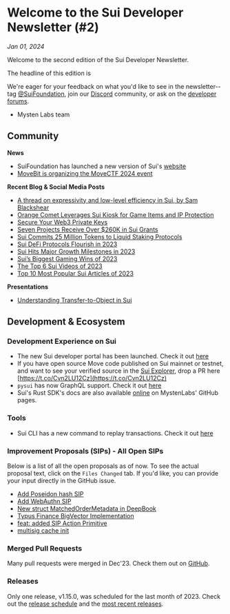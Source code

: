 # Welcome to the Sui Developer Newsletter (#2)

_Jan 01, 2024_

Welcome to the second edition of the Sui Developer Newsletter.

The headline of this edition is 

We're eager for your feedback on what you'd like to see in the newsletter--tag [@SuiFoundation](https://twitter.com/@SuiFoundation), join our [Discord](https://discord.gg/sui) community, or ask on the [developer forums](https://forums.sui.io/).

- Mysten Labs team

## Community

**News**

- SuiFoundation has launched a new version of Sui's [website](https://sui.io)
- [MoveBit is organizing the MoveCTF 2024 event](https://twitter.com/MoveBit_/status/1739241636050432226)

**Recent Blog & Social Media Posts**

* [A thread on expressivity and low-level efficiency in Sui, by Sam Blackshear](https://twitter.com/b1ackd0g/status/1735711431448990035)
* [Orange Comet Leverages Sui Kiosk for Game Items and IP Protection](https://blog.sui.io/walking-dead-lands-kiosk/)
* [Secure Your Web3 Private Keys](https://blog.sui.io/private-key-security/)
* [Seven Projects Receive Over $260K in Sui Grants](https://blog.sui.io/dec-2023-grants-cohort/)
* [Sui Commits 25 Million Tokens to Liquid Staking Protocols](https://blog.sui.io/liquid-staking-token-delegation/)
* [Sui DeFi Protocols Flourish in 2023](https://blog.sui.io/2023-defi-growth/)
* [Sui Hits Major Growth Milestones in 2023](https://blog.sui.io/2023-growth-milestones/)
* [Sui’s Biggest Gaming Wins of 2023](https://blog.sui.io/biggest-gaming-wins-2023/)
* [The Top 6 Sui Videos of 2023](https://blog.sui.io/showcasing-top-sui-video-content-2023/)
* [Top 10 Most Popular Sui Articles of 2023](https://blog.sui.io/top-10-popular-articles-2023/)

**Presentations**

* [Understanding Transfer-to-Object in Sui](https://www.youtube.com/watch?v=m2gsaKX5jrM)

## Development & Ecosystem

### Development Experience on Sui

* The new Sui developer portal has been launched. Check it out [here](https://sui.io/developers)
* If you have open source Move code published on Sui mainnet or testnet, and want to see your verified source in the [Sui Explorer](https://suiexplorer.com), drop a PR here [https://t.co/Cvn2LU12Cz](https://t.co/Cvn2LU12Cz)
* `pysui` has now GraphQL support. Check it out [here](https://pysui.readthedocs.io/en/latest/graphql.html)
* Sui's Rust SDK's docs are also available [online](https://mystenlabs.github.io/sui/sui_sdk/index.html) on MystenLabs' GitHub pages.

### Tools
* Sui CLI has a new command to replay transactions. Check it out [here](https://docs.sui.io/references/cli/client#replay-a-transaction)

### Improvement Proposals (SIPs) - All Open SIPs

Below is a list of all the open proposals as of now. To see the actual proposal text, click on the `Files Changed` tab. If you'd like, you can provide your input directly in the GitHub issue.

* [Add Poseidon hash SIP](https://github.com/sui-foundation/sips/pull/12)
* [Add WebAuthn SIP](https://github.com/sui-foundation/sips/pull/9)
* [New struct MatchedOrderMetadata in DeepBook](https://github.com/sui-foundation/sips/pull/14)
* [Typus Finance BigVector Implementation](https://github.com/sui-foundation/sips/pull/13)
* [feat: added SIP Action Primitive](https://github.com/sui-foundation/sips/pull/11)
* [multisig cache init](https://github.com/sui-foundation/sips/pull/10)

### Merged Pull Requests

Many pull requests were merged in Dec'23. Check them out on [GitHub](https://github.com/search?q=is%3Apr+-author%3Aapp%2Fsui-merge-bot+org%3Amystenlabs+repo%3Asui+is%3Amerged+merged%3A2023-12-01..2023-12-31&type=pullrequests).

### Releases

Only one release, v1.15.0, was scheduled for the last month of 2023. Check out the [release schedule](https://sui.io/networkinfo) and the [most recent releases](https://github.com/MystenLabs/sui/releases).
